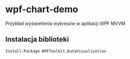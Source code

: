 # wpf-chart-demo
Przykład wyświetlenia wykresów w aplikacji WPF MVVM


## Instalacja biblioteki

~~~ bash
Install-Package WPFToolkit.DataVisualization
~~~
